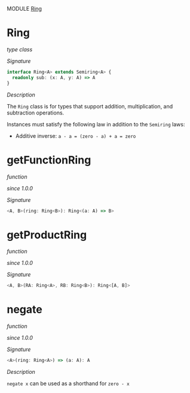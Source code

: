 MODULE [Ring](https://github.com/gcanti/fp-ts/blob/master/src/Ring.ts)

# Ring

_type class_

_Signature_

```ts
interface Ring<A> extends Semiring<A> {
  readonly sub: (x: A, y: A) => A
}
```

_Description_

The `Ring` class is for types that support addition, multiplication, and subtraction operations.

Instances must satisfy the following law in addition to the `Semiring` laws:

* Additive inverse: `a - a = (zero - a) + a = zero`

# getFunctionRing

_function_

_since 1.0.0_

_Signature_

```ts
<A, B>(ring: Ring<B>): Ring<(a: A) => B>
```

# getProductRing

_function_

_since 1.0.0_

_Signature_

```ts
<A, B>(RA: Ring<A>, RB: Ring<B>): Ring<[A, B]>
```

# negate

_function_

_since 1.0.0_

_Signature_

```ts
<A>(ring: Ring<A>) => (a: A): A
```

_Description_

`negate x` can be used as a shorthand for `zero - x`
